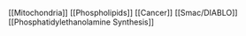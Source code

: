 [[Mitochondria]]
[[Phospholipids]]
[[Cancer]]
[[Smac/DIABLO]]
[[Phosphatidylethanolamine Synthesis]]
